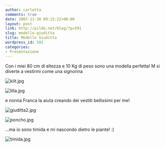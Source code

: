 ```yaml
---
author: carlotta
comments: true
date: 2007-11-30 09:15:22+00:00
layout: post
link: http://pilde.net/blog/?p=591
slug: modello-giuditta
title: Modello Giuditta
wordpress_id: 591
categories:
- Presentazione
---
```


Con i miei 80 cm di altezza e 10 Kg di peso sono una modella perfetta!
M si diverte a vestirmi come una signorina

![kilt.jpg](http://pilde.net/blog/wp-content/uploads/2007/11/kilt.jpg)




![lilla.jpg](http://pilde.net/blog/wp-content/uploads/2007/12/lilla.jpg)




 e nonna Franca la aiuta creando dei vestiti bellissimi per me! 

![giuditta2.jpg](http://pilde.net/blog/wp-content/uploads/2007/11/giuditta2.jpg)




![poncho.jpg](http://pilde.net/blog/wp-content/uploads/2007/12/poncho.jpg)




...ma io sono timida e mi nascondo dietro le piante! :)




![timida.jpg](http://pilde.net/blog/wp-content/uploads/2007/11/timida.jpg)




